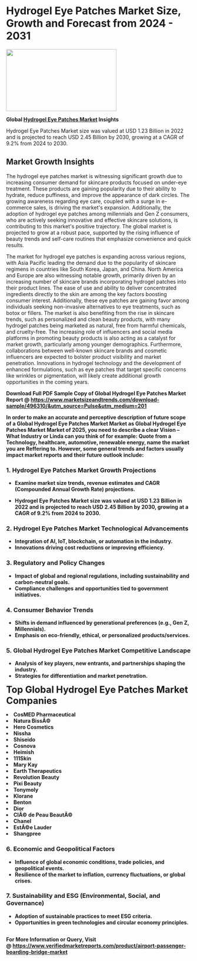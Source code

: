 <H1>Hydrogel Eye Patches Market Size, Growth and Forecast from 2024 - 2031</H1><img class="aligncenter size-medium wp-image-584254" src="https://thirdeyenews.in/wp-content/uploads/2024/09/Global-Market-Research-300x168.jpeg" alt="" width="300" height="168" /><p><strong>Global&nbsp;<a href="https://www.marketsizeandtrends.com/download-sample/496310/&amp;utm_source=Pulse&amp;utm_medium=201">Hydrogel Eye Patches Market</a> Insights</strong></p><p>Hydrogel Eye Patches Market size was valued at USD 1.23 Billion in 2022 and is projected to reach USD 2.45 Billion by 2030, growing at a CAGR of 9.2% from 2024 to 2030.</p><p><h2>Market Growth Insights</h2> <p>The hydrogel eye patches market is witnessing significant growth due to increasing consumer demand for skincare products focused on under-eye treatment. These products are gaining popularity due to their ability to hydrate, reduce puffiness, and improve the appearance of dark circles. The growing awareness regarding eye care, coupled with a surge in e-commerce sales, is driving the market's expansion. Additionally, the adoption of hydrogel eye patches among millennials and Gen Z consumers, who are actively seeking innovative and effective skincare solutions, is contributing to this market's positive trajectory. The global market is projected to grow at a robust pace, supported by the rising influence of beauty trends and self-care routines that emphasize convenience and quick results.</p> <p><strong></strong></p> <p>The market for hydrogel eye patches is expanding across various regions, with Asia Pacific leading the demand due to the popularity of skincare regimens in countries like South Korea, Japan, and China. North America and Europe are also witnessing notable growth, primarily driven by an increasing number of skincare brands incorporating hydrogel patches into their product lines. The ease of use and ability to deliver concentrated ingredients directly to the skin are among the key factors boosting consumer interest. Additionally, these eye patches are gaining favor among individuals seeking non-invasive alternatives to eye treatments, such as botox or fillers. The market is also benefiting from the rise in skincare trends, such as personalized and clean beauty products, with many hydrogel patches being marketed as natural, free from harmful chemicals, and cruelty-free. The increasing role of influencers and social media platforms in promoting beauty products is also acting as a catalyst for market growth, particularly among younger demographics. Furthermore, collaborations between well-known skincare brands and cosmetic influencers are expected to bolster product visibility and market penetration. Innovations in hydrogel technology and the development of enhanced formulations, such as eye patches that target specific concerns like wrinkles or pigmentation, will likely create additional growth opportunities in the coming years. <p><strong></p><p><span class=""><strong>Download Full PDF Sample Copy of Global Hydrogel Eye Patches Market Report</strong> @ <a href="https://www.marketsizeandtrends.com/download-sample/496310/&amp;utm_source=Pulse&amp;utm_medium=201" target="_blank">https://www.marketsizeandtrends.com/download-sample/496310/&amp;utm_source=Pulse&amp;utm_medium=201</a></span></p><p>In order to make an accurate and perceptive description of future scope of a Global&nbsp;Hydrogel Eye Patches Market Market as Global&nbsp;Hydrogel Eye Patches Market Market of 2025, you need to describe a clear Vision &ndash; What Industry or Linda can you think of for example: Quote from a Technology, healthcare, automotive, renewable energy, name the market you are Reffering to. However, some general trends and factors usually impact market reports and their future outlook include:</p><h3>1.&nbsp;<strong>Hydrogel Eye Patches Market Growth Projections</strong></h3><ul><li>Examine market size trends, revenue estimates and CAGR (Compounded Annual Growth Rate) projections.</li><li><p>Hydrogel Eye Patches Market size was valued at USD 1.23 Billion in 2022 and is projected to reach USD 2.45 Billion by 2030, growing at a CAGR of 9.2% from 2024 to 2030.</p></li></ul><h3>2.&nbsp;<strong>Hydrogel Eye Patches Market Technological Advancements</strong></h3><ul><li>Integration of AI, IoT, blockchain, or automation in the industry.</li><li>Innovations driving cost reductions or improving efficiency.</li></ul><h3>3.&nbsp;<strong>Regulatory and Policy Changes</strong></h3><ul><li>Impact of global and regional regulations, including sustainability and carbon-neutral goals.</li><li>Compliance challenges and opportunities tied to government initiatives.</li></ul><h3>4.&nbsp;<strong>Consumer Behavior Trends</strong></h3><ul><li>Shifts in demand influenced by generational preferences (e.g., Gen Z, Millennials).</li><li>Emphasis on eco-friendly, ethical, or personalized products/services.</li></ul><h3>5.&nbsp;<strong>Global Hydrogel Eye Patches Market Competitive Landscape</strong></h3><ul><li>Analysis of key players, new entrants, and partnerships shaping the industry.</li><li>Strategies for differentiation and market penetration.</li></ul><p data-pm-slice="1 1 []"><span style="color: inherit; font-family: inherit; font-size: 25px;">Top Global Hydrogel Eye Patches Market Companies</span></p><div class="" data-test-id=""><p><li>CosMED Pharmaceutical</li><li> Natura BissÃ©</li><li> Hero Cosmetics</li><li> Nissha</li><li> Shiseido</li><li> Cosnova</li><li> Heimish</li><li> 111Skin</li><li> Mary Kay</li><li> Earth Therapeutics</li><li> Revolution Beauty</li><li> Pixi Beauty</li><li> Tonymoly</li><li> Klorane</li><li> Benton</li><li> Dior</li><li> ClÃ© de Peau BeautÃ©</li><li> Chanel</li><li> EstÃ©e Lauder</li><li> Shangpree</li></p></div><h3>6.&nbsp;<strong>Economic and Geopolitical Factors</strong></h3><ul><li>Influence of global economic conditions, trade policies, and geopolitical events.</li><li>Resilience of the market to inflation, currency fluctuations, or global crises.</li></ul><h3>7.&nbsp;<strong>Sustainability and ESG (Environmental, Social, and Governance)</strong></h3><ul><li>Adoption of sustainable practices to meet ESG criteria.</li><li>Opportunities in green technologies and circular economy principles.</li></ul><h2><strong style="font-size: 14px;">For More Information or Query, Visit @&nbsp;</strong><a style="background-color: #ffffff; font-size: 14px;" href="https://www.marketsizeandtrends.com/report/hydrogel-eye-patches-market/" target="_blank">https://www.verifiedmarketreports.com/product/airport-passenger-boarding-bridge-market</a></h2>
